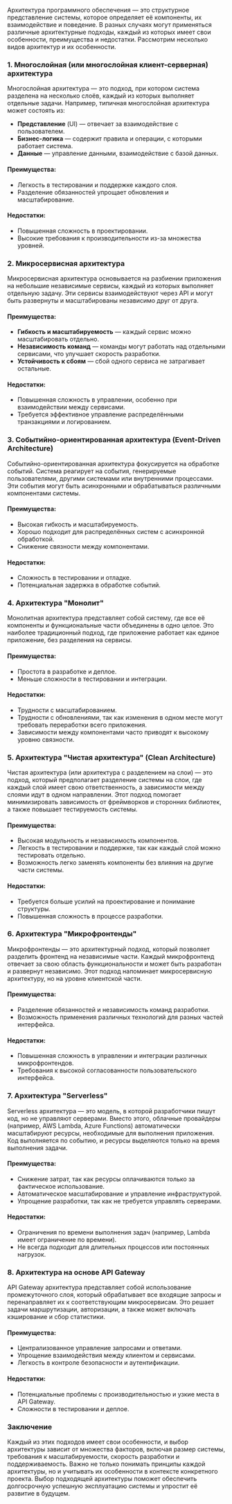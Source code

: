 Архитектура программного обеспечения — это структурное представление системы, которое определяет её компоненты, их взаимодействие и поведение. В разных случаях могут применяться различные архитектурные подходы, каждый из которых имеет свои особенности, преимущества и недостатки. Рассмотрим несколько видов архитектур и их особенности.

### 1. **Многослойная (или многослойная клиент-серверная) архитектура**

Многослойная архитектура — это подход, при котором система разделена на несколько слоёв, каждый из которых выполняет отдельные задачи. Например, типичная многослойная архитектура может состоять из:

- **Представление** (UI) — отвечает за взаимодействие с пользователем.
- **Бизнес-логика** — содержит правила и операции, с которыми работает система.
- **Данные** — управление данными, взаимодействие с базой данных.

#### Преимущества:
- Легкость в тестировании и поддержке каждого слоя.
- Разделение обязанностей упрощает обновления и масштабирование.

#### Недостатки:
- Повышенная сложность в проектировании.
- Высокие требования к производительности из-за множества уровней.

### 2. **Микросервисная архитектура**

Микросервисная архитектура основывается на разбиении приложения на небольшие независимые сервисы, каждый из которых выполняет отдельную задачу. Эти сервисы взаимодействуют через API и могут быть развернуты и масштабированы независимо друг от друга.

#### Преимущества:
- **Гибкость и масштабируемость** — каждый сервис можно масштабировать отдельно.
- **Независимость команд** — команды могут работать над отдельными сервисами, что улучшает скорость разработки.
- **Устойчивость к сбоям** — сбой одного сервиса не затрагивает остальные.

#### Недостатки:
- Повышенная сложность в управлении, особенно при взаимодействии между сервисами.
- Требуется эффективное управление распределёнными транзакциями и логированием.

### 3. **Событийно-ориентированная архитектура (Event-Driven Architecture)**

Событийно-ориентированная архитектура фокусируется на обработке событий. Система реагирует на события, генерируемые пользователями, другими системами или внутренними процессами. Эти события могут быть асинхронными и обрабатываться различными компонентами системы.

#### Преимущества:
- Высокая гибкость и масштабируемость.
- Хорошо подходит для распределённых систем с асинхронной обработкой.
- Снижение связности между компонентами.

#### Недостатки:
- Сложность в тестировании и отладке.
- Потенциальная задержка в обработке событий.

### 4. **Архитектура "Монолит"**

Монолитная архитектура представляет собой систему, где все её компоненты и функциональные части объединены в одно целое. Это наиболее традиционный подход, где приложение работает как единое приложение, без разделения на сервисы.

#### Преимущества:
- Простота в разработке и деплое.
- Меньше сложности в тестировании и интеграции.

#### Недостатки:
- Трудности с масштабированием.
- Трудности с обновлениями, так как изменения в одном месте могут требовать переработки всего приложения.
- Зависимости между компонентами часто приводят к высокому уровню связности.

### 5. **Архитектура "Чистая архитектура" (Clean Architecture)**

Чистая архитектура (или архитектура с разделением на слои) — это подход, который предполагает разделение системы на слои, где каждый слой имеет свою ответственность, а зависимости между слоями идут в одном направлении. Этот подход помогает минимизировать зависимость от фреймворков и сторонних библиотек, а также повышает тестируемость системы.

#### Преимущества:
- Высокая модульность и независимость компонентов.
- Легкость в тестировании и поддержке, так как каждый слой можно тестировать отдельно.
- Возможность легко заменять компоненты без влияния на другие части системы.

#### Недостатки:
- Требуется больше усилий на проектирование и понимание структуры.
- Повышенная сложность в процессе разработки.

### 6. **Архитектура "Микрофронтенды"**

Микрофронтенды — это архитектурный подход, который позволяет разделить фронтенд на независимые части. Каждый микрофронтенд отвечает за свою область функциональности и может быть разработан и развернут независимо. Этот подход напоминает микросервисную архитектуру, но на уровне клиентской части.

#### Преимущества:
- Разделение обязанностей и независимость команд разработки.
- Возможность применения различных технологий для разных частей интерфейса.

#### Недостатки:
- Повышенная сложность в управлении и интеграции различных микрофронтендов.
- Требования к высокой согласованности пользовательского интерфейса.

### 7. **Архитектура "Serverless"**

Serverless архитектура — это модель, в которой разработчики пишут код, но не управляют серверами. Вместо этого, облачные провайдеры (например, AWS Lambda, Azure Functions) автоматически масштабируют ресурсы, необходимые для выполнения приложения. Код выполняется по событию, и ресурсы выделяются только на время выполнения задачи.

#### Преимущества:
- Снижение затрат, так как ресурсы оплачиваются только за фактическое использование.
- Автоматическое масштабирование и управление инфраструктурой.
- Упрощение разработки, так как не требуется управлять серверами.

#### Недостатки:
- Ограничения по времени выполнения задач (например, Lambda имеет ограничение по времени).
- Не всегда подходит для длительных процессов или постоянных нагрузок.

### 8. **Архитектура на основе API Gateway**

API Gateway архитектура представляет собой использование промежуточного слоя, который обрабатывает все входящие запросы и перенаправляет их к соответствующим микросервисам. Это решает задачи маршрутизации, авторизации, а также может включать кэширование и сбор статистики.

#### Преимущества:
- Централизованное управление запросами и ответами.
- Упрощение взаимодействия между клиентом и сервисами.
- Легкость в контроле безопасности и аутентификации.

#### Недостатки:
- Потенциальные проблемы с производительностью и узкие места в API Gateway.
- Сложности в тестировании и деплое.

### Заключение

Каждый из этих подходов имеет свои особенности, и выбор архитектуры зависит от множества факторов, включая размер системы, требования к масштабируемости, скорость разработки и поддерживаемость. Важно не только понимать принципы каждой архитектуры, но и учитывать их особенности в контексте конкретного проекта. Выбор подходящей архитектуры поможет обеспечить долгосрочную успешную эксплуатацию системы и упростит её развитие в будущем.